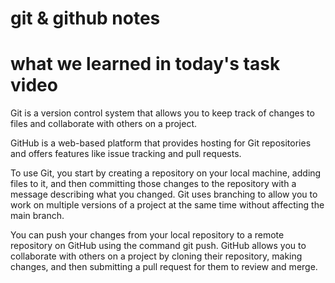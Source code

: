 # git & github notes
# what we learned in today's task video 


Git is a version control system that allows you to keep track of changes to files and collaborate with others on a project.


GitHub is a web-based platform that provides hosting for Git repositories and offers features like issue tracking and pull requests.


To use Git, you start by creating a repository on your local machine, adding files to it, and then committing those changes to the repository with a message describing what you changed.
Git uses branching to allow you to work on multiple versions of a project at the same time without affecting the main branch.


You can push your changes from your local repository to a remote repository on GitHub using the command git push.
GitHub allows you to collaborate with others on a project by cloning their repository, making changes, and then submitting a pull request for them to review and merge.

